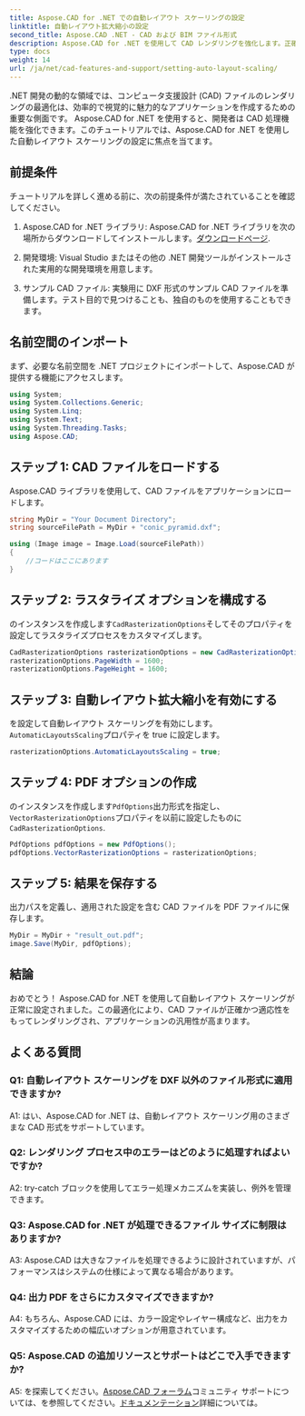 ```yaml
---
title: Aspose.CAD for .NET での自動レイアウト スケーリングの設定
linktitle: 自動レイアウト拡大縮小の設定
second_title: Aspose.CAD .NET - CAD および BIM ファイル形式
description: Aspose.CAD for .NET を使用して CAD レンダリングを強化します。正確で適応性のあるファイル レンダリングのために自動レイアウト スケーリングを設定する方法を学びます。
type: docs
weight: 14
url: /ja/net/cad-features-and-support/setting-auto-layout-scaling/
---
```

.NET 開発の動的な領域では、コンピュータ支援設計 (CAD) ファイルのレンダリングの最適化は、効率的で視覚的に魅力的なアプリケーションを作成するための重要な側面です。 Aspose.CAD for .NET を使用すると、開発者は CAD 処理機能を強化できます。このチュートリアルでは、Aspose.CAD for .NET を使用した自動レイアウト スケーリングの設定に焦点を当てます。

## 前提条件

チュートリアルを詳しく進める前に、次の前提条件が満たされていることを確認してください。

1.  Aspose.CAD for .NET ライブラリ: Aspose.CAD for .NET ライブラリを次の場所からダウンロードしてインストールします。[ダウンロードページ](https://releases.aspose.com/cad/net/).

2. 開発環境: Visual Studio またはその他の .NET 開発ツールがインストールされた実用的な開発環境を用意します。

3. サンプル CAD ファイル: 実験用に DXF 形式のサンプル CAD ファイルを準備します。テスト目的で見つけることも、独自のものを使用することもできます。

## 名前空間のインポート

まず、必要な名前空間を .NET プロジェクトにインポートして、Aspose.CAD が提供する機能にアクセスします。

```csharp
using System;
using System.Collections.Generic;
using System.Linq;
using System.Text;
using System.Threading.Tasks;
using Aspose.CAD;
```

## ステップ 1: CAD ファイルをロードする

Aspose.CAD ライブラリを使用して、CAD ファイルをアプリケーションにロードします。

```csharp
string MyDir = "Your Document Directory";
string sourceFilePath = MyDir + "conic_pyramid.dxf";

using (Image image = Image.Load(sourceFilePath))
{
    //コードはここにあります
}
```

## ステップ 2: ラスタライズ オプションを構成する

のインスタンスを作成します`CadRasterizationOptions`そしてそのプロパティを設定してラスタライズプロセスをカスタマイズします。

```csharp
CadRasterizationOptions rasterizationOptions = new CadRasterizationOptions();
rasterizationOptions.PageWidth = 1600;
rasterizationOptions.PageHeight = 1600;
```

## ステップ 3: 自動レイアウト拡大縮小を有効にする

を設定して自動レイアウト スケーリングを有効にします。`AutomaticLayoutsScaling`プロパティを true に設定します。

```csharp
rasterizationOptions.AutomaticLayoutsScaling = true;
```

## ステップ 4: PDF オプションの作成

のインスタンスを作成します`PdfOptions`出力形式を指定し、`VectorRasterizationOptions`プロパティを以前に設定したものに`CadRasterizationOptions`.

```csharp
PdfOptions pdfOptions = new PdfOptions();
pdfOptions.VectorRasterizationOptions = rasterizationOptions;
```

## ステップ 5: 結果を保存する

出力パスを定義し、適用された設定を含む CAD ファイルを PDF ファイルに保存します。

```csharp
MyDir = MyDir + "result_out.pdf";
image.Save(MyDir, pdfOptions);
```

## 結論

おめでとう！ Aspose.CAD for .NET を使用して自動レイアウト スケーリングが正常に設定されました。この最適化により、CAD ファイルが正確かつ適応性をもってレンダリングされ、アプリケーションの汎用性が高まります。

## よくある質問

### Q1: 自動レイアウト スケーリングを DXF 以外のファイル形式に適用できますか?

A1: はい、Aspose.CAD for .NET は、自動レイアウト スケーリング用のさまざまな CAD 形式をサポートしています。

### Q2: レンダリング プロセス中のエラーはどのように処理すればよいですか?

A2: try-catch ブロックを使用してエラー処理メカニズムを実装し、例外を管理できます。

### Q3: Aspose.CAD for .NET が処理できるファイル サイズに制限はありますか?

A3: Aspose.CAD は大きなファイルを処理できるように設計されていますが、パフォーマンスはシステムの仕様によって異なる場合があります。

### Q4: 出力 PDF をさらにカスタマイズできますか?

A4: もちろん、Aspose.CAD には、カラー設定やレイヤー構成など、出力をカスタマイズするための幅広いオプションが用意されています。

### Q5: Aspose.CAD の追加リソースとサポートはどこで入手できますか?

 A5: を探索してください。[Aspose.CAD フォーラム](https://forum.aspose.com/c/cad/19)コミュニティ サポートについては、を参照してください。[ドキュメンテーション](https://reference.aspose.com/cad/net/)詳細については。